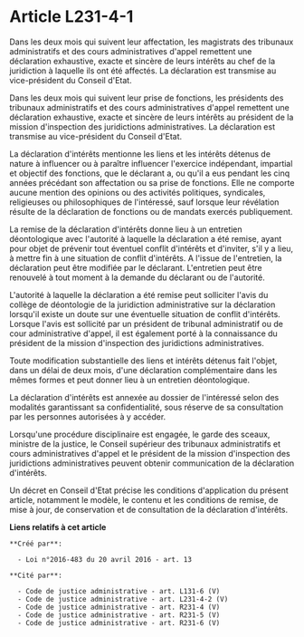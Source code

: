 # Article L231-4-1

Dans les deux mois qui suivent leur affectation, les magistrats des tribunaux administratifs et des cours administratives
d'appel remettent une déclaration exhaustive, exacte et sincère de leurs intérêts au chef de la juridiction à laquelle ils
ont été affectés. La déclaration est transmise au vice-président du Conseil d'Etat.

Dans les deux mois qui suivent leur prise de fonctions, les présidents des tribunaux administratifs et des cours
administratives d'appel remettent une déclaration exhaustive, exacte et sincère de leurs intérêts au président de la mission
d'inspection des juridictions administratives. La déclaration est transmise au vice-président du Conseil d'Etat.

La déclaration d'intérêts mentionne les liens et les intérêts détenus de nature à influencer ou à paraître influencer
l'exercice indépendant, impartial et objectif des fonctions, que le déclarant a, ou qu'il a eus pendant les cinq années
précédant son affectation ou sa prise de fonctions. Elle ne comporte aucune mention des opinions ou des activités politiques,
syndicales, religieuses ou philosophiques de l'intéressé, sauf lorsque leur révélation résulte de la déclaration de fonctions
ou de mandats exercés publiquement.

La remise de la déclaration d'intérêts donne lieu à un entretien déontologique avec l'autorité à laquelle la déclaration a
été remise, ayant pour objet de prévenir tout éventuel conflit d'intérêts et d'inviter, s'il y a lieu, à mettre fin à une
situation de conflit d'intérêts. A l'issue de l'entretien, la déclaration peut être modifiée par le déclarant. L'entretien
peut être renouvelé à tout moment à la demande du déclarant ou de l'autorité.

L'autorité à laquelle la déclaration a été remise peut solliciter l'avis du collège de déontologie de la juridiction
administrative sur la déclaration lorsqu'il existe un doute sur une éventuelle situation de conflit d'intérêts. Lorsque
l'avis est sollicité par un président de tribunal administratif ou de cour administrative d'appel, il est également porté à
la connaissance du président de la mission d'inspection des juridictions administratives.

Toute modification substantielle des liens et intérêts détenus fait l'objet, dans un délai de deux mois, d'une déclaration
complémentaire dans les mêmes formes et peut donner lieu à un entretien déontologique.

La déclaration d'intérêts est annexée au dossier de l'intéressé selon des modalités garantissant sa confidentialité, sous
réserve de sa consultation par les personnes autorisées à y accéder.

Lorsqu'une procédure disciplinaire est engagée, le garde des sceaux, ministre de la justice, le Conseil supérieur des
tribunaux administratifs et cours administratives d'appel et le président de la mission d'inspection des juridictions
administratives peuvent obtenir communication de la déclaration d'intérêts.

Un décret en Conseil d'Etat précise les conditions d'application du présent article, notamment le modèle, le contenu et les
conditions de remise, de mise à jour, de conservation et de consultation de la déclaration d'intérêts.

**Liens relatifs à cet article**

	**Créé par**:

	  - Loi n°2016-483 du 20 avril 2016 - art. 13

	**Cité par**:

	  - Code de justice administrative - art. L131-6 (V)
	  - Code de justice administrative - art. L231-4-2 (V)
	  - Code de justice administrative - art. R231-4 (V)
	  - Code de justice administrative - art. R231-5 (V)
	  - Code de justice administrative - art. R231-6 (V)
